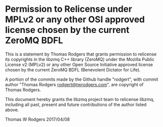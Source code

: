 # Permission to Relicense under MPLv2 or any other OSI approved license chosen by the current ZeroMQ BDFL

This is a statement by Thomas Rodgers 
that grants permission to relicense its copyrights in the libzmq C++
library (ZeroMQ) under the Mozilla Public License v2 (MPLv2) or any other 
Open Source Initiative approved license chosen by the current ZeroMQ 
BDFL (Benevolent Dictator for Life).

A portion of the commits made by the Github handle "rodgert", with
commit author "Thomas Rodgers <rodgert@twrodgers.com>", are copyright
of Thomas Rodgers.

This document hereby grants the libzmq project team to relicense libzmq, 
including all past, present and future contributions of the author listed above.

Thomas W Rodgers
2017/04/08
